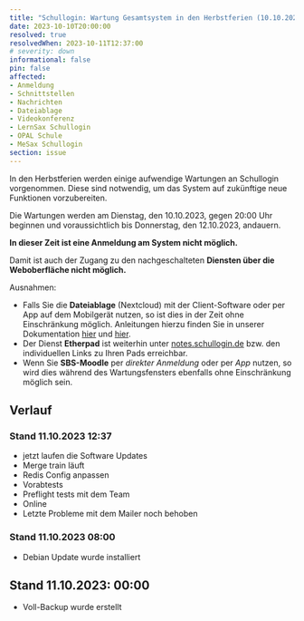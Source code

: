 ```yaml
---
title: "Schullogin: Wartung Gesamtsystem in den Herbstferien (10.10.2023, 20:00 Uhr bis ca. 12.10.2023)"
date: 2023-10-10T20:00:00
resolved: true
resolvedWhen: 2023-10-11T12:37:00
# severity: down
informational: false
pin: false
affected:
- Anmeldung
- Schnittstellen
- Nachrichten
- Dateiablage
- Videokonferenz
- LernSax Schullogin
- OPAL Schule
- MeSax Schullogin
section: issue
---
```


In den Herbstferien werden einige aufwendige Wartungen an Schullogin vorgenommen. Diese sind notwendig, um das System auf zukünftige neue Funktionen vorzubereiten.

Die Wartungen werden am Dienstag, den 10.10.2023, gegen 20:00 Uhr beginnen und voraussichtlich bis Donnerstag, den 12.10.2023, andauern. 

**In dieser Zeit ist eine Anmeldung am System nicht möglich.**

Damit ist auch der Zugang zu den nachgeschalteten **Diensten über die Weboberfläche nicht möglich.**

Ausnahmen:
* Falls Sie die **Dateiablage** (Nextcloud) mit der Client-Software oder per App auf dem Mobilgerät nutzen, so ist dies in der Zeit ohne Einschränkung möglich. Anleitungen hierzu finden Sie in unserer Dokumentation [hier](https://docs.schullogin.de/20-Werkzeuge/20-Dateiablage/11-Nutzung%20Desktop%20Client/Index.html) und [hier](https://docs.schullogin.de/20-Werkzeuge/20-Dateiablage/12-Schnellstart-App/Index.html).
* Der Dienst **Etherpad** ist weiterhin unter [notes.schullogin.de](https://notes.schullogin.de) bzw. den individuellen Links zu Ihren Pads erreichbar.
* Wenn Sie **SBS-Moodle** per *direkter Anmeldung* oder per *App* nutzen, so wird dies während des Wartungsfensters ebenfalls ohne Einschränkung möglich sein.

## Verlauf

### Stand 11.10.2023 12:37

* jetzt laufen die Software Updates
* Merge train läuft
* Redis Config anpassen
* Vorabtests
* Preflight tests mit dem Team
* Online
* Letzte Probleme mit dem Mailer noch behoben

### Stand 11.10.2023 08:00

* Debian Update wurde installiert

## Stand 11.10.2023: 00:00

* Voll-Backup wurde erstellt
